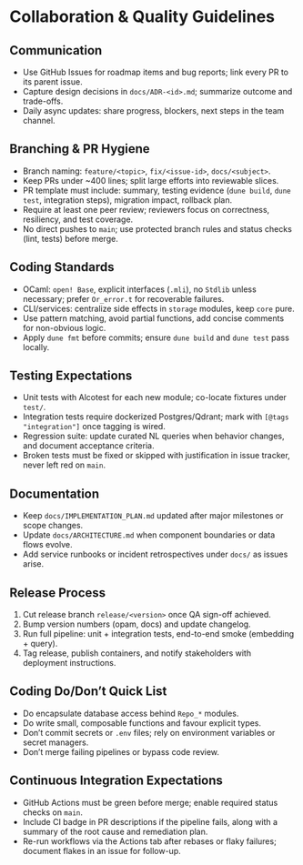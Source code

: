 # Collaboration & Quality Guidelines

## Communication
- Use GitHub Issues for roadmap items and bug reports; link every PR to its parent issue.
- Capture design decisions in `docs/ADR-<id>.md`; summarize outcome and trade-offs.
- Daily async updates: share progress, blockers, next steps in the team channel.

## Branching & PR Hygiene
- Branch naming: `feature/<topic>`, `fix/<issue-id>`, `docs/<subject>`.
- Keep PRs under ~400 lines; split large efforts into reviewable slices.
- PR template must include: summary, testing evidence (`dune build`, `dune test`, integration steps), migration impact, rollback plan.
- Require at least one peer review; reviewers focus on correctness, resiliency, and test coverage.
- No direct pushes to `main`; use protected branch rules and status checks (lint, tests) before merge.

## Coding Standards
- OCaml: `open! Base`, explicit interfaces (`.mli`), no `Stdlib` unless necessary; prefer `Or_error.t` for recoverable failures.
- CLI/services: centralize side effects in `storage` modules, keep `core` pure.
- Use pattern matching, avoid partial functions, add concise comments for non-obvious logic.
- Apply `dune fmt` before commits; ensure `dune build` and `dune test` pass locally.

## Testing Expectations
- Unit tests with Alcotest for each new module; co-locate fixtures under `test/`.
- Integration tests require dockerized Postgres/Qdrant; mark with `[@tags "integration"]` once tagging is wired.
- Regression suite: update curated NL queries when behavior changes, and document acceptance criteria.
- Broken tests must be fixed or skipped with justification in issue tracker, never left red on `main`.

## Documentation
- Keep `docs/IMPLEMENTATION_PLAN.md` updated after major milestones or scope changes.
- Update `docs/ARCHITECTURE.md` when component boundaries or data flows evolve.
- Add service runbooks or incident retrospectives under `docs/` as issues arise.

## Release Process
1. Cut release branch `release/<version>` once QA sign-off achieved.
2. Bump version numbers (opam, docs) and update changelog.
3. Run full pipeline: unit + integration tests, end-to-end smoke (embedding + query).
4. Tag release, publish containers, and notify stakeholders with deployment instructions.

## Coding Do/Don’t Quick List
- Do encapsulate database access behind `Repo_*` modules.
- Do write small, composable functions and favour explicit types.
- Don’t commit secrets or `.env` files; rely on environment variables or secret managers.
- Don’t merge failing pipelines or bypass code review.

## Continuous Integration Expectations
- GitHub Actions must be green before merge; enable required status checks on `main`.
- Include CI badge in PR descriptions if the pipeline fails, along with a summary of the root cause and remediation plan.
- Re-run workflows via the Actions tab after rebases or flaky failures; document flakes in an issue for follow-up.
